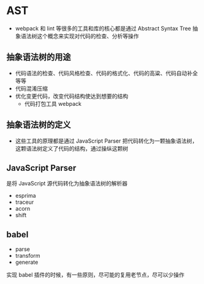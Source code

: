 # AST

- webpack 和 lint 等很多的工具和库的核心都是通过 Abstract Syntax Tree 抽象语法树这个概念来实现对代码的检查、分析等操作

## 抽象语法树的用途

- 代码语法的检查、代码风格检查、代码的格式化、代码的高粱、代码自动补全等等
- 代码混淆压缩
- 优化变更代码，改变代码结构使达到想要的结构
  - 代码打包工具 webpack

## 抽象语法树的定义

- 这些工具的原理都是通过 JavaScript Parser 把代码转化为一颗抽象语法树，这颗语法树定义了代码的结构，通过操纵这颗树

## JavaScript Parser

是将 JavaScript 源代码转化为抽象语法树的解析器

- esprima
- traceur
- acorn
- shift

## babel

- parse
- transform
- generate

实现 babel 插件的时候，有一些原则，尽可能的复用老节点，尽可以少操作
